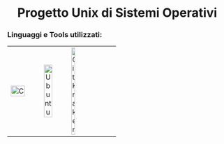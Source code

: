 <h1 align="center">Progetto Unix di Sistemi Operativi</h1>
<p align="left">
</p>

<h3 align="left">Linguaggi e Tools utilizzati:</h3>
<table>
  <tr>
    <td valign="center" align="center"><img width="100%" src="https://upload.wikimedia.org/wikipedia/commons/thumb/archive/3/35/20190417225046%21The_C_Programming_Language_logo.svg/120px-The_C_Programming_Language_logo.svg.png" alt="C" /></td>
    <td valign="center" align="center"><img width="50%" src="https://assets.ubuntu.com/v1/29985a98-ubuntu-logo32.png" alt="Ubuntu" /></td>
    <td valign="center" align="left"><img width="30%" src="https://1v5ymx3zt3y73fq5gy23rtnc-wpengine.netdna-ssl.com/wp-content/uploads/2021/03/gitkraken-logo-light-hz-1-1536x403.png" alt="GitKraken" /></td>
  </tr>
</table>
